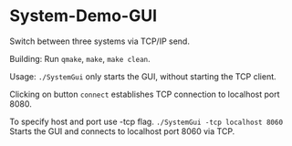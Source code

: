 # System-Demo-GUI
Switch between three systems via TCP/IP send.

Building:
Run `qmake`, `make`, `make clean`.

Usage:
`./SystemGui`
only starts the GUI, without starting the TCP client.

Clicking on button `connect` establishes TCP connection to localhost port 8080.

To specify host and port use -tcp flag.
`./SystemGui -tcp localhost 8060`
Starts the GUI and connects to localhost port 8060 via TCP.
